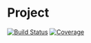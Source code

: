 # Project

[![Build Status](https://github.com/Yingtao-Hu/Project.jl/actions/workflows/CI.yml/badge.svg?branch=master)](https://github.com/Yingtao-Hu/Project.jl/actions/workflows/CI.yml?query=branch%3Amaster)
[![Coverage](https://codecov.io/gh/Yingtao-Hu/Project.jl/branch/master/graph/badge.svg)](https://codecov.io/gh/Yingtao-Hu/Project.jl)
